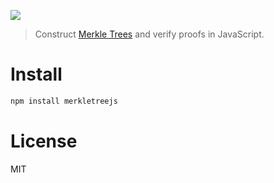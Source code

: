 ![](https://user-images.githubusercontent.com/168240/83951171-85f48c80-a7e4-11ea-896e-529c28ffa18e.png)

> Construct [Merkle Trees](https://en.wikipedia.org/wiki/Merkle_tree) and verify proofs in JavaScript.

# Install

```bash
npm install merkletreejs
```

# License

MIT
